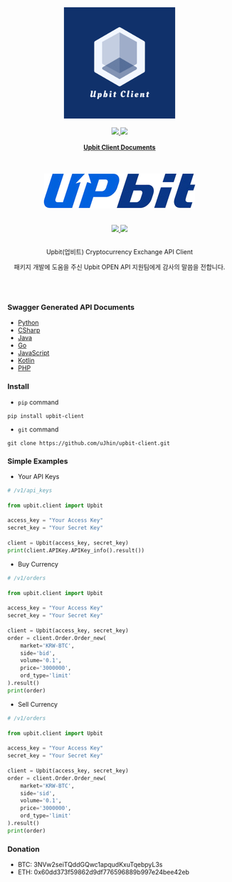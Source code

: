 <div align='center'>
  <img src="logo/logo.png" width="250" height="250">
  <br/><br/>
  <div>
    <a href="https://github.com/uJhin/upbit-client/releases">
      <img src="https://img.shields.io/github/v/release/uJhin/upbit-client"/>
    </a>
    <a href="https://pypi.org/project/upbit-client/">
      <img src="https://img.shields.io/pypi/v/upbit-client"/>
    </a>
  </div>
  <br/>
  <a href="https://ujhin.github.io/upbit-client-docs/">
    <b>Upbit Client Documents</b>
  </a>
  <br/><br/><br/><br/>
  <img src="logo/UPbit_Logo.png" />
  <br/><br/>
  <div>
      <!-- <img src="https://img.shields.io/github/stars/uJhin/upbit-client?style=social"/> -->
  </div>
  <br/>
  <div>
    <a href="https://github.com/uJhin/upbit-client/issues">
      <img src="https://img.shields.io/github/issues/uJhin/upbit-client"/>
    </a>
    <a href="https://github.com/uJhin/upbit-client/blob/main/LICENSE">
      <img src="https://img.shields.io/github/license/uJhin/upbit-client"/>
    </a>
  </div>
  <br/>
  <p>Upbit(업비트) Cryptocurrency Exchange API Client</p>
  <p>패키지 개발에 도움을 주신 Upbit OPEN API 지원팀에게 감사의 말씀을 전합니다.</p>
  <br/><br/>
</div>

### Swagger Generated API Documents
- [Python](https://github.com/uJhin/upbit-client/tree/main/swg_generated/python/docs)
- [CSharp](https://github.com/uJhin/upbit-client/tree/main/swg_generated/csharp/docs)
- [Java](https://github.com/uJhin/upbit-client/tree/main/swg_generated/java/docs)
- [Go](https://github.com/uJhin/upbit-client/tree/main/swg_generated/go/docs)
- [JavaScript](https://github.com/uJhin/upbit-client/tree/main/swg_generated/javascript)
- [Kotlin](https://github.com/uJhin/upbit-client/tree/main/swg_generated/kotlin)
- [PHP](https://github.com/uJhin/upbit-client/tree/main/swg_generated/php/SwaggerClient-php/docs)

### Install
- `pip` command
```console
pip install upbit-client
```
- `git` command
```console
git clone https://github.com/uJhin/upbit-client.git
```

### Simple Examples
- Your API Keys
```python
# /v1/api_keys

from upbit.client import Upbit

access_key = "Your Access Key"
secret_key = "Your Secret Key"

client = Upbit(access_key, secret_key)
print(client.APIKey.APIKey_info().result())
```

- Buy Currency
```python
# /v1/orders

from upbit.client import Upbit

access_key = "Your Access Key"
secret_key = "Your Secret Key"

client = Upbit(access_key, secret_key)
order = client.Order.Order_new(
    market='KRW-BTC',
    side='bid',
    volume='0.1',
    price='3000000',
    ord_type='limit'
).result()
print(order)
```

- Sell Currency

```python
# /v1/orders

from upbit.client import Upbit

access_key = "Your Access Key"
secret_key = "Your Secret Key"

client = Upbit(access_key, secret_key)
order = client.Order.Order_new(
    market='KRW-BTC',
    side='sid',
    volume='0.1',
    price='3000000',
    ord_type='limit'
).result()
print(order)
```

### Donation
- BTC: 3NVw2seiTQddGQwc1apqudKxuTqebpyL3s
- ETH: 0x60dd373f59862d9df776596889b997e24bee42eb
